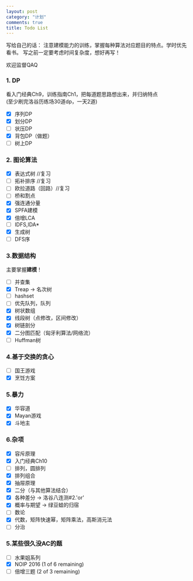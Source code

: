 ```yaml
---
layout: post
category: "计划"
comments: true
title: Todo List
---
```


写给自己的话：
注意建模能力的训练，掌握每种算法对应题目的特点。学时优先看书。
写之前一定要考虑时间复杂度，想好再写！

欢迎监督QAQ

<!--more-->

### 1. DP
看入门经典Ch9，训练指南Ch1，把每道题思路想出来，并归纳特点       
(至少刷完洛谷历练场30道dp，一天2道)       
-[x] 序列DP       
-[x] 划分DP       
-[ ] 状压DP       
-[x] 背包DP（做题）
-[ ] 树上DP       

### 2. 图论算法
-[x] 表达式树 //复习       
-[ ] 拓补排序 //复习       
-[ ] 欧拉道路（回路）//复习       
-[ ] 桥和割点            
-[x] 强连通分量       
-[x] SPFA建模       
-[x] 倍增LCA       
-[ ] IDFS,IDA*       
-[x] 生成树       
-[ ] DFS序       

### 3.数据结构
主要掌握**建模**！
-[ ] 并查集      
-[x] Treap -> 名次树      
-[ ] hashset      
-[ ] 优先队列，队列      
-[x] 树状数组      
-[x] 线段树（点修改，区间修改）      
-[x] 树链剖分      
-[x] 二分图匹配（匈牙利算法/网络流）      
-[ ] Huffman树      

### 4.基于交换的贪心
-[ ] 国王游戏             
-[x] 烹饪方案             

### 5.暴力
-[x] 华容道      
-[x] Mayan游戏      
-[x] 斗地主      

### 6.杂项
-[x] 容斥原理       
-[x] 入门经典Ch10       
-[ ] 排列，圆排列       
-[x] 排列组合       
-[x] 抽屉原理       
-[x] 二分（与其他算法结合）       
-[x] 各种差分 -> 洛谷八连测#2.'or'       
-[x] 概率与期望 -> 绿豆蛙的归宿       
-[ ] 数论       
-[x] 代数，矩阵快速幂，矩阵乘法，高斯消元法       
-[ ] 分治       

### 5.某些很久没AC的题
-[ ] 水果姐系列       
-[x] NOIP 2016 (1 of 6 remaining)       
-[ ] 倍增三题 (2 of 3 remaining)       
